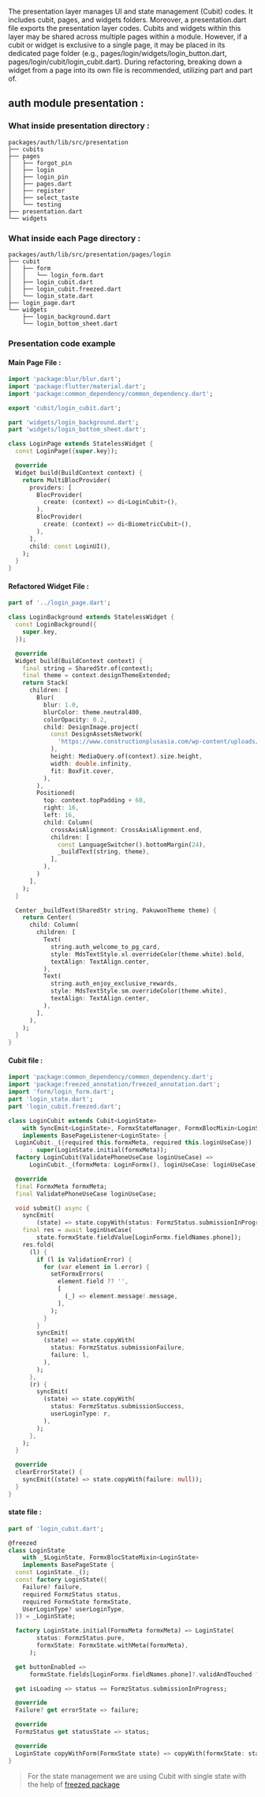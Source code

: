 The presentation layer manages UI and state management (Cubit) codes. It includes cubit, pages, and widgets folders. Moreover, a presentation.dart file exports the presentation layer codes. Cubits and widgets within this layer may be shared across multiple pages within a module. However, if a cubit or widget is exclusive to a single page, it may be placed in its dedicated page folder (e.g., pages/login/widgets/login_button.dart, pages/login/cubit/login_cubit.dart). During refactoring, breaking down a widget from a page into its own file is recommended, utilizing part and part of.

## auth module presentation :

### What inside presentation directory :

```
packages/auth/lib/src/presentation
├── cubits
├── pages
│   ├── forgot_pin
│   ├── login
│   ├── login_pin
│   ├── pages.dart
│   ├── register
│   ├── select_taste
│   └── testing
├── presentation.dart
└── widgets

```

### What inside each Page directory :

```
packages/auth/lib/src/presentation/pages/login
├── cubit
│   ├── form
│   │   └── login_form.dart
│   ├── login_cubit.dart
│   ├── login_cubit.freezed.dart
│   └── login_state.dart
├── login_page.dart
└── widgets
    ├── login_background.dart
    └── login_bottom_sheet.dart

```

### Presentation code example

#### Main Page File :

```dart
import 'package:blur/blur.dart';
import 'package:flutter/material.dart';
import 'package:common_dependency/common_dependency.dart';

export 'cubit/login_cubit.dart';

part 'widgets/login_background.dart';
part 'widgets/login_bottom_sheet.dart';

class LoginPage extends StatelessWidget {
  const LoginPage({super.key});

  @override
  Widget build(BuildContext context) {
    return MultiBlocProvider(
      providers: [
        BlocProvider(
          create: (context) => di<LoginCubit>(),
        ),
        BlocProvider(
          create: (context) => di<BiometricCubit>(),
        ),
      ],
      child: const LoginUI(),
    );
  }
}
```

#### Refactored Widget File :

```dart
part of '../login_page.dart';

class LoginBackground extends StatelessWidget {
  const LoginBackground({
    super.key,
  });

  @override
  Widget build(BuildContext context) {
    final string = SharedStr.of(context);
    final theme = context.designThemeExtended;
    return Stack(
      children: [
        Blur(
          blur: 1.0,
          blurColor: theme.neutral400,
          colorOpacity: 0.2,
          child: DesignImage.project(
            const DesignAssetsNetwork(
              'https://www.constructionplusasia.com/wp-content/uploads/2020/12/Pakuwon-Mall-Surabaya-Pakuwon-Group.jpg',
            ),
            height: MediaQuery.of(context).size.height,
            width: double.infinity,
            fit: BoxFit.cover,
          ),
        ),
        Positioned(
          top: context.topPadding + 60,
          right: 16,
          left: 16,
          child: Column(
            crossAxisAlignment: CrossAxisAlignment.end,
            children: [
              const LanguageSwitcher().bottomMargin(24),
              _buildText(string, theme),
            ],
          ),
        )
      ],
    );
  }

  Center _buildText(SharedStr string, PakuwonTheme theme) {
    return Center(
      child: Column(
        children: [
          Text(
            string.auth_welcome_to_pg_card,
            style: MdsTextStyle.xl.overrideColor(theme.white).bold,
            textAlign: TextAlign.center,
          ),
          Text(
            string.auth_enjoy_exclusive_rewards,
            style: MdsTextStyle.sm.overrideColor(theme.white),
            textAlign: TextAlign.center,
          ),
        ],
      ),
    );
  }
}

```

#### Cubit file :

```dart
import 'package:common_dependency/common_dependency.dart';
import 'package:freezed_annotation/freezed_annotation.dart';
import 'form/login_form.dart';
part 'login_state.dart';
part 'login_cubit.freezed.dart';

class LoginCubit extends Cubit<LoginState>
    with SyncEmit<LoginState>, FormxStateManager, FormxBlocMixin<LoginState>
    implements BasePageListener<LoginState> {
  LoginCubit._({required this.formxMeta, required this.loginUseCase})
      : super(LoginState.initial(formxMeta));
  factory LoginCubit(ValidatePhoneUseCase loginUseCase) =>
      LoginCubit._(formxMeta: LoginFormx(), loginUseCase: loginUseCase);

  @override
  final FormxMeta formxMeta;
  final ValidatePhoneUseCase loginUseCase;

  void submit() async {
    syncEmit(
        (state) => state.copyWith(status: FormzStatus.submissionInProgress));
    final res = await loginUseCase(
        state.formxState.fieldValue[LoginFormx.fieldNames.phone]);
    res.fold(
      (l) {
        if (l is ValidationError) {
          for (var element in l.error) {
            setFormxErrors(
              element.field ?? '',
              [
                (_) => element.message!.message,
              ],
            );
          }
        }
        syncEmit(
          (state) => state.copyWith(
            status: FormzStatus.submissionFailure,
            failure: l,
          ),
        );
      },
      (r) {
        syncEmit(
          (state) => state.copyWith(
            status: FormzStatus.submissionSuccess,
            userLoginType: r,
          ),
        );
      },
    );
  }

  @override
  clearErrorState() {
    syncEmit((state) => state.copyWith(failure: null));
  }
}

```

#### state file :

```dart
part of 'login_cubit.dart';

@freezed
class LoginState
    with _$LoginState, FormxBlocStateMixin<LoginState>
    implements BasePageState {
  const LoginState._();
  const factory LoginState({
    Failure? failure,
    required FormzStatus status,
    required FormxState formxState,
    UserLoginType? userLoginType,
  }) = _LoginState;

  factory LoginState.initial(FormxMeta formxMeta) => LoginState(
        status: FormzStatus.pure,
        formxState: FormxState.withMeta(formxMeta),
      );

  get buttonEnabled =>
      formxState.fields[LoginFormx.fieldNames.phone]?.validAndTouched ?? false;

  get isLoading => status == FormzStatus.submissionInProgress;

  @override
  Failure? get errorState => failure;

  @override
  FormzStatus get statusState => status;

  @override
  LoginState copyWithForm(FormxState state) => copyWith(formxState: state);
}
```

> For the state management we are using Cubit with single state with the help of [freezed package](https://pub.dev/packages/freezed)
